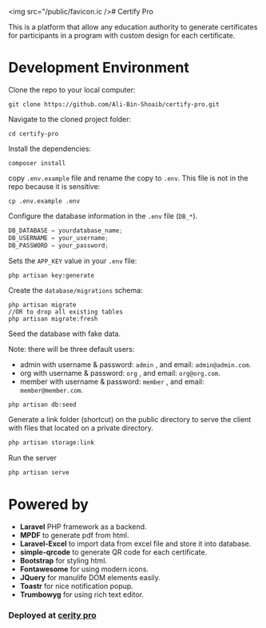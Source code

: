 <img src="/public/favicon.ic /># Certify Pro


This is a platform that allow any education authority to generate certificates for participants in a program with custom design for each certificate.

# Development Environment

Clone the repo to your local computer:

```shell
git clone https://github.com/Ali-Bin-Shoaib/certify-pro.git
```

Navigate to the cloned project folder:

```shell
cd certify-pro
```

Install the dependencies:

```shell
composer install
```

copy `.env.example` file and rename the copy to `.env`. This file is not in the repo because it is sensitive:

```shell
cp .env.example .env
```

Configure the database information in the `.env` file (`DB_*`).

```js
DB_DATABASE = yourdatabase_name;
DB_USERNAME = your_username;
DB_PASSWORD = your_password;
```

Sets the `APP_KEY` value in your `.env` file:

```shell
php artisan key:generate
```

Create the `database/migrations` schema:

```shell
php artisan migrate
//OR to drop all existing tables
php artisan migrate:fresh
```

Seed the database with fake data.

Note: there will be three default users:

- admin with username & password: `admin` , and email: `admin@admin.com`.
- org with username & password: `org` , and email: `org@org.com`.
- member with username & password: `member` , and email: `member@member.com`.

```bash
php artisan db:seed
```

Generate a link folder (shortcut) on the public directory to serve the client with files that located on a private directory.

```bash
php artisan storage:link
```

Run the server

```bash
php artisan serve
```

# Powered by

- **Laravel** PHP framework as a backend.
- **MPDF** to generate pdf from html.
- **Laravel-Excel** to import data from excel file and store it into database.
- **simple-qrcode** to generate QR code for each certificate.
- **Bootstrap** for styling html.
- **Fontawesome** for using modern icons.
- **JQuery** for manulife DOM elements easily.
- **Toastr** for nice notification popup.
- **Trumbowyg** for using rich text editor.

### Deployed at <a href="https://binshoaib.hadramout-bootcamps.com/" target="_blank">cerity pro</a>
